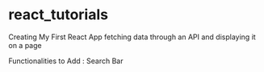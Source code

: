 # react_tutorials

Creating My First React App fetching data through an API and displaying it on a page

Functionalities to Add : Search Bar

